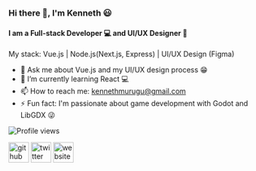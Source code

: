 ### Hi there 👋, I'm Kenneth 😃
#### I am a Full-stack Developer 💻 and UI/UX Designer 🎨

My stack: Vue.js | Node.js(Next.js, Express) | UI/UX Design (Figma)

- 💬 Ask me about Vue.js and my UI/UX design process 😁 
- 🌱 I’m currently learning React 💻 
- 📫 How to reach me: kennethmurugu@gmail.com  
- ⚡ Fun fact: I'm passionate about game development with Godot and LibGDX 😜 


![Profile views](https://gpvc.arturio.dev/KennethMurugu)  

[<img src='https://cdn.jsdelivr.net/npm/simple-icons@3.0.1/icons/github.svg' alt='github' height='40'>](https://github.com/KennethMurugu)  [<img src='https://cdn.jsdelivr.net/npm/simple-icons@3.0.1/icons/twitter.svg' alt='twitter' height='40'>](https://twitter.com/kendotkim)  [<img src='https://cdn.jsdelivr.net/npm/simple-icons@3.0.1/icons/icloud.svg' alt='website' height='40'>](https://kenkim.co.ke)  
